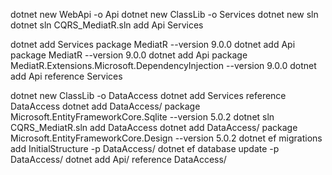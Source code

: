 
dotnet new WebApi -o Api
dotnet new ClassLib -o Services
dotnet new sln
dotnet sln CQRS_MediatR.sln add Api Services

dotnet add Services package MediatR --version 9.0.0
dotnet add Api package MediatR --version 9.0.0
dotnet add Api package MediatR.Extensions.Microsoft.DependencyInjection --version 9.0.0
dotnet add Api reference Services

dotnet new ClassLib -o DataAccess
dotnet add Services reference DataAccess
dotnet add DataAccess/ package Microsoft.EntityFrameworkCore.Sqlite --version 5.0.2
dotnet sln CQRS_MediatR.sln add DataAccess
dotnet add DataAccess/ package Microsoft.EntityFrameworkCore.Design --version 5.0.2
dotnet ef migrations add InitialStructure -p DataAccess/
dotnet ef database update -p DataAccess/
dotnet add Api/ reference DataAccess/
